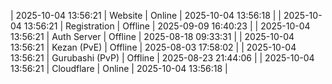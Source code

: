| 2025-10-04 13:56:21 | Website | Online | 2025-10-04 13:56:18 |
| 2025-10-04 13:56:21 | Registration | Offline | 2025-09-09 16:40:23 |
| 2025-10-04 13:56:21 | Auth Server | Offline | 2025-08-18 09:33:31 |
| 2025-10-04 13:56:21 | Kezan (PvE) | Offline | 2025-08-03 17:58:02 |
| 2025-10-04 13:56:21 | Gurubashi (PvP) | Offline | 2025-08-23 21:44:06 |
| 2025-10-04 13:56:21 | Cloudflare | Online | 2025-10-04 13:56:18 |
